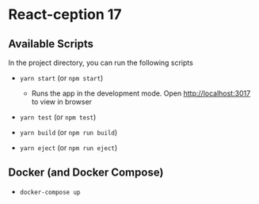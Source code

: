# React-ception 17

## Available Scripts

In the project directory, you can run the following scripts

* `yarn start` (or `npm start`)
    * Runs the app in the development mode. Open [http://localhost:3017](http://localhost:3017) to view in browser

* `yarn test` (or `npm test`)

* `yarn build` (or `npm run build`)

* `yarn eject` (or `npm run eject`)

## Docker (and Docker Compose)

* `docker-compose up`
